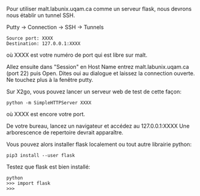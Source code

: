 Pour utiliser malt.labunix.uqam.ca comme un serveur flask, nous devrons nous établir un
tunnel SSH.

Putty -> Connection -> SSH -> Tunnels

```
Source port: XXXX
Destination: 127.0.0.1:XXXX
```

où XXXX est votre numéro de port qui est libre sur malt.

Allez ensuite dans "Session" en Host Name entrez malt.labunix.uqam.ca (port 22) puis Open.
Dites oui au dialogue et laissez la connection ouverte. Ne touchez plus à la fenêtre putty.

Sur X2go, vous pouvez lancer un serveur web de test de cette façon:

```
python -m SimpleHTTPServer XXXX
```
où XXXX est encore votre port.

De votre bureau, lancez un navigateur et accédez au 127.0.0.1:XXXX
Une arborescence de repertoire devrait apparaître.

Vous pouvez alors installer flask localement ou tout autre librairie python:
```
pip3 install --user flask
```

Testez que flask est bien installé:
```
python
>>> import flask
>>>
```
